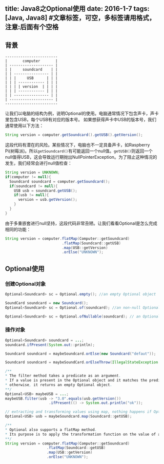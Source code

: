 title: Java8之Optional使用
date: 2016-1-7 
tags: [Java, Java8] #文章标签，可空，多标签请用格式，注意:后面有个空格
---
## 背景

```
------------------------
|       computer       |
| -------------------- |
| |     soundcard    | |
| | ---------------- | |
| | |     USB      | | |
| | | ------------ | | |
| | | | version  | | | |
| | | ------------ | | |
| | ---------------- | |
| -------------------- |
------------------------
```

让我们以电脑的结构为例，说明Optional的使用。电脑通常情况下包含声卡，声卡里包含USB，每个USB有对应的版本号。
如果想获得声卡中USB的版本号，我们通常使用以下方法：

```java
String version = computer.getSoundcard().getUSB().getVersion();
```

这段代码有潜在的风险。某些情况下，电脑也不一定具备声卡，如Raspberry Pi(树莓派)。所以`getSoundcard()`有可能返回一个null值。`getUSB()`则返回一个null值得USB，这会导致运行期抛出NullPointerException。为了阻止这种情况的发生，我们经常会进行null值检查：

```java
String version = UNKNOWN;
if(computer != null){
  Soundcard soundcard = computer.getSoundcard();
  if(soundcard != null){
    USB usb = soundcard.getUSB();
    if(usb != null){
      version = usb.getVersion();
    }
  }
}
```

由于多重嵌套进行null坚持，这段代码非常丑陋。让我们看看Optional是怎么完成相同的功能：

```java
String version = computer.flatMap(Computer::getSoundcard)
                          .flatMap(Soundcard::getUSB)
                          .map(USB::getVersion)
                          .orElse("UNKNOWN");
```

## Optional使用
### 创建Optional对象

```java
Optional<Soundcard> sc = Optional.empty(); //an empty Optional object

SoundCard soundcard = new Soundcard();
Optional<Soundcard> sc = Optional.of(soundcard); //an non-null Optional object

Optional<Soundcard> sc = Optional.ofNullable(soundcard); // an Optional object that may hold a null value
```

### 操作对象

```java
Optional<Soundcard> soundcard = ...;
soundcard.ifPresent(System.out::println);

Soundcard soundcard = maybeSoundcard.orElse(new Soundcard("defaut"));

Soundcard soundcard = maybeSoundCard.orElseThrow(IllegalStateException::new);

/**
* The filter method takes a predicate as an argument.
* If a value is present in the Optional object and it matches the predicate, the filter method returns that value;
* otherwise, it returns an empty Optional object.
**/
Optional<USB> maybeUSB = ...;
maybeUSB.filter(usb -> "3.0".equals(usb.getVersion())
                    .ifPresent(() -> System.out.println("ok"));

// extracting and transforming values using map, nothing happens if Optional object is empty                  
Optional<USB> usb = maybeSoundcard.map(Soundcard::getUSB);      

/**
* Optional also supports a flatMap method.
* Its purpose is to apply the transformation function on the value of an Optional (just like the map operation does) and then flatten the * resulting two-level Optional into a single one
**/
String version = computer.flatMap(Computer::getSoundcard)
                   .flatMap(Soundcard::getUSB)
                   .map(USB::getVersion)
                   .orElse("UNKNOWN");
```
